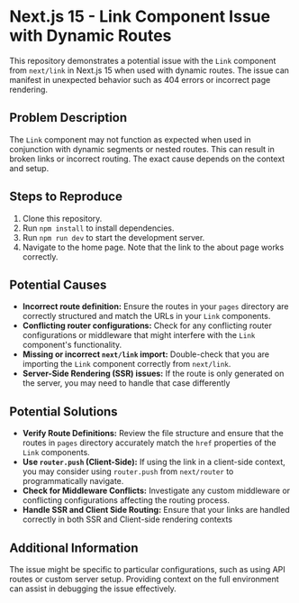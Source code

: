 # Next.js 15 - Link Component Issue with Dynamic Routes

This repository demonstrates a potential issue with the `Link` component from `next/link` in Next.js 15 when used with dynamic routes.  The issue can manifest in unexpected behavior such as 404 errors or incorrect page rendering.

## Problem Description

The `Link` component may not function as expected when used in conjunction with dynamic segments or nested routes. This can result in broken links or incorrect routing. The exact cause depends on the context and setup. 

## Steps to Reproduce

1. Clone this repository.
2. Run `npm install` to install dependencies.
3. Run `npm run dev` to start the development server.
4. Navigate to the home page. Note that the link to the about page works correctly.

## Potential Causes

* **Incorrect route definition:**  Ensure the routes in your `pages` directory are correctly structured and match the URLs in your `Link` components.
* **Conflicting router configurations:** Check for any conflicting router configurations or middleware that might interfere with the `Link` component's functionality.
* **Missing or incorrect `next/link` import:** Double-check that you are importing the `Link` component correctly from `next/link`.
* **Server-Side Rendering (SSR) issues:** If the route is only generated on the server, you may need to handle that case differently

## Potential Solutions

* **Verify Route Definitions:** Review the file structure and ensure that the routes in `pages` directory accurately match the `href` properties of the `Link` components.
* **Use `router.push` (Client-Side):**  If using the link in a client-side context, you may consider using `router.push` from `next/router` to programmatically navigate.
* **Check for Middleware Conflicts:**  Investigate any custom middleware or conflicting configurations affecting the routing process.
* **Handle SSR and Client Side Routing:**  Ensure that your links are handled correctly in both SSR and Client-side rendering contexts

## Additional Information

The issue might be specific to particular configurations, such as using API routes or custom server setup. Providing context on the full environment can assist in debugging the issue effectively.